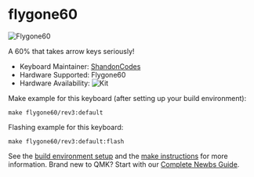 # flygone60

![Flygone60](https://i.imgur.com/x63gMG2h.jpeg)

A 60% that takes arrow keys seriously!

* Keyboard Maintainer: [ShandonCodes](https://github.com/ShandonCodes)
* Hardware Supported: Flygone60
* Hardware Availability: ![Kit](https://www.etsy.com/listing/1025415290/flygone60-keyboard-kit?ga_order=most_relevant&ga_search_type=all&ga_view_type=gallery&ga_search_query=flygone60&ref=sr_gallery-1-13&organic_search_click=1&frs=1)

Make example for this keyboard (after setting up your build environment):

    make flygone60/rev3:default

Flashing example for this keyboard:

    make flygone60/rev3:default:flash

See the [build environment setup](https://docs.qmk.fm/#/getting_started_build_tools) and the [make instructions](https://docs.qmk.fm/#/getting_started_make_guide) for more information. Brand new to QMK? Start with our [Complete Newbs Guide](https://docs.qmk.fm/#/newbs).
